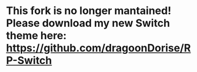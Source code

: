 # This fork is no longer mantained! Please download my new Switch theme here: https://github.com/dragoonDorise/RP-Switch
